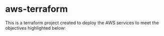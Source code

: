# aws-terraform

This is a terraform project created to deploy the AWS services to meet the objectives highlighted below:
